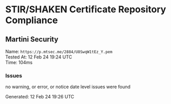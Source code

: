 # STIR/SHAKEN Certificate Repository Compliance

## Martini Security

Name: `https://p.mtsec.me/2884/U8SwqW1tEz_Y.pem`\
Tested At: 12 Feb 24 19:24 UTC\
Time: 104ms

### Issues

no warning, or error, or notice date level issues were found

Generated: 12 Feb 24 19:26 UTC